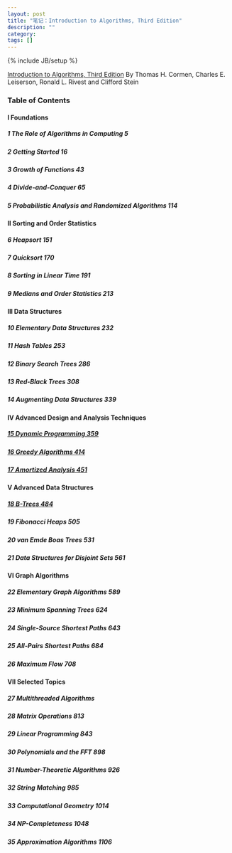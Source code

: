 ```yaml
---
layout: post
title: "笔记：Introduction to Algorithms, Third Edition"
description: ""
category: 
tags: []
---
```

{% include JB/setup %}

[Introduction to Algorithms, Third Edition](https://mitpress.mit.edu/books/introduction-algorithms)
By Thomas H. Cormen, Charles E. Leiserson, Ronald L. Rivest and Clifford Stein

### Table of Contents

#### I Foundations 
##### 1 The Role of Algorithms in Computing 5
##### 2 Getting Started 16
##### 3 Growth of Functions 43
##### 4 Divide-and-Conquer 65
##### 5 Probabilistic Analysis and Randomized Algorithms 114

#### II Sorting and Order Statistics 
##### 6 Heapsort 151
##### 7 Quicksort 170
##### 8 Sorting in Linear Time 191
##### 9 Medians and Order Statistics 213

#### III Data Structures 
##### 10 Elementary Data Structures 232
##### 11 Hash Tables 253
##### 12 Binary Search Trees 286
##### 13 Red-Black Trees 308
##### 14 Augmenting Data Structures 339

#### IV Advanced Design and Analysis Techniques 
##### [15 Dynamic Programming 359](http://nbviewer.ipython.org/github/ningchi/book_notes/blob/master/Introduction_to_Algorithms/15_Dynamic_Programming/note.ipynb)
##### [16 Greedy Algorithms 414](http://nbviewer.ipython.org/github/ningchi/book_notes/blob/master/Introduction_to_Algorithms/16_Greedy_Algorithms/note.ipynb)
##### [17 Amortized Analysis 451](http://nbviewer.ipython.org/github/ningchi/book_notes/blob/master/Introduction_to_Algorithms/17_Amortized_Analysis/note.ipynb)

#### V Advanced Data Structures 
##### [18 B-Trees 484](http://nbviewer.ipython.org/github/ningchi/book_notes/blob/master/Introduction_to_Algorithms/18_B_Trees/note.ipynb)
##### 19 Fibonacci Heaps 505
##### 20 van Emde Boas Trees 531
##### 21 Data Structures for Disjoint Sets 561

#### VI Graph Algorithms 
##### 22 Elementary Graph Algorithms 589
##### 23 Minimum Spanning Trees 624
##### 24 Single-Source Shortest Paths 643
##### 25 All-Pairs Shortest Paths 684
##### 26 Maximum Flow 708

#### VII Selected Topics 
##### 27 Multithreaded Algorithms
##### 28 Matrix Operations 813
##### 29 Linear Programming 843
##### 30 Polynomials and the FFT 898
##### 31 Number-Theoretic Algorithms 926
##### 32 String Matching 985
##### 33 Computational Geometry 1014
##### 34 NP-Completeness 1048
##### 35 Approximation Algorithms 1106
